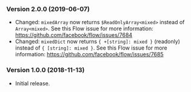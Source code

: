### Version 2.0.0 (2019-06-07)

- Changed: `mixedArray` now returns `$ReadOnlyArray<mixed>` instead of
  `Array<mixed>`. See this Flow issue for more information:
  <https://github.com/facebook/flow/issues/7684>
- Changed: `mixedDict` now returns `{ +[string]: mixed }` (readonly) instead of
  `{ [string]: mixed }`. See this Flow issue for more information:
  <https://github.com/facebook/flow/issues/7685>

### Version 1.0.0 (2018-11-13)

- Initial release.
